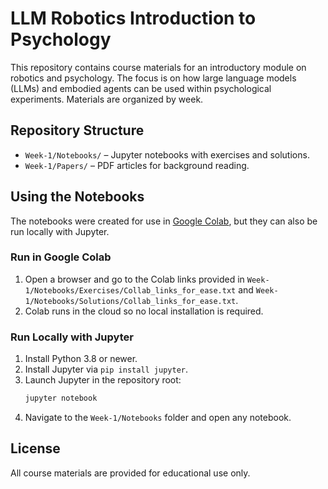 # LLM Robotics Introduction to Psychology

This repository contains course materials for an introductory module on robotics and psychology. The focus is on how large language models (LLMs) and embodied agents can be used within psychological experiments. Materials are organized by week.

## Repository Structure

- `Week-1/Notebooks/` – Jupyter notebooks with exercises and solutions.
- `Week-1/Papers/` – PDF articles for background reading.

## Using the Notebooks

The notebooks were created for use in [Google Colab](https://colab.research.google.com), but they can also be run locally with Jupyter.

### Run in Google Colab

1. Open a browser and go to the Colab links provided in `Week-1/Notebooks/Exercises/Collab_links_for_ease.txt` and `Week-1/Notebooks/Solutions/Collab_links_for_ease.txt`.
2. Colab runs in the cloud so no local installation is required.

### Run Locally with Jupyter

1. Install Python 3.8 or newer.
2. Install Jupyter via `pip install jupyter`.
3. Launch Jupyter in the repository root:
   ```bash
   jupyter notebook
   ```
4. Navigate to the `Week-1/Notebooks` folder and open any notebook.

## License

All course materials are provided for educational use only.

